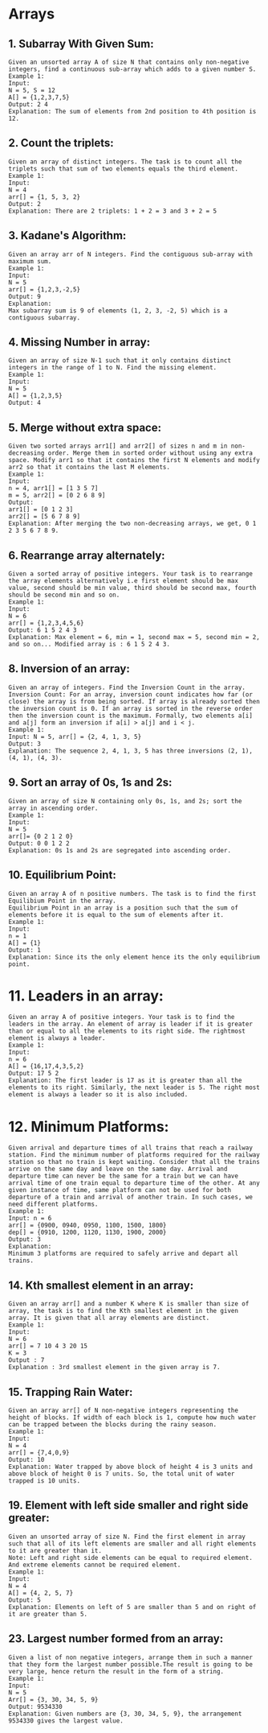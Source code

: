 # Arrays
## 1. Subarray With Given Sum: 
    Given an unsorted array A of size N that contains only non-negative integers, find a continuous sub-array which adds to a given number S.  
    Example 1:  
    Input:  
    N = 5, S = 12  
    A[] = {1,2,3,7,5}
    Output: 2 4  
    Explanation: The sum of elements from 2nd position to 4th position is 12.  

## 2. Count the triplets:
    Given an array of distinct integers. The task is to count all the triplets such that sum of two elements equals the third element.  
    Example 1:  
    Input:  
    N = 4  
    arr[] = {1, 5, 3, 2}  
    Output: 2  
    Explanation: There are 2 triplets: 1 + 2 = 3 and 3 + 2 = 5   

## 3. Kadane's Algorithm:
    Given an array arr of N integers. Find the contiguous sub-array with maximum sum.  
    Example 1:
    Input:
    N = 5
    arr[] = {1,2,3,-2,5}
    Output: 9
    Explanation:
    Max subarray sum is 9 of elements (1, 2, 3, -2, 5) which is a contiguous subarray.  

## 4. Missing Number in array:
    Given an array of size N-1 such that it only contains distinct integers in the range of 1 to N. Find the missing element.
    Example 1:
    Input:
    N = 5
    A[] = {1,2,3,5}
    Output: 4

## 5. Merge without extra space:
    Given two sorted arrays arr1[] and arr2[] of sizes n and m in non-decreasing order. Merge them in sorted order without using any extra space. Modify arr1 so that it contains the first N elements and modify arr2 so that it contains the last M elements.
    Example 1:
    Input: 
    n = 4, arr1[] = [1 3 5 7] 
    m = 5, arr2[] = [0 2 6 8 9]
    Output: 
    arr1[] = [0 1 2 3]
    arr2[] = [5 6 7 8 9]
    Explanation: After merging the two non-decreasing arrays, we get, 0 1 2 3 5 6 7 8 9.

## 6. Rearrange array alternately:
    Given a sorted array of positive integers. Your task is to rearrange  the array elements alternatively i.e first element should be max value, second should be min value, third should be second max, fourth should be second min and so on.
    Example 1:
    Input:
    N = 6
    arr[] = {1,2,3,4,5,6}
    Output: 6 1 5 2 4 3
    Explanation: Max element = 6, min = 1, second max = 5, second min = 2, and so on... Modified array is : 6 1 5 2 4 3.

## 8. Inversion of an array:
    Given an array of integers. Find the Inversion Count in the array. Inversion Count: For an array, inversion count indicates how far (or close) the array is from being sorted. If array is already sorted then the inversion count is 0. If an array is sorted in the reverse order then the inversion count is the maximum. Formally, two elements a[i] and a[j] form an inversion if a[i] > a[j] and i < j.  
    Example 1:
    Input: N = 5, arr[] = {2, 4, 1, 3, 5}
    Output: 3
    Explanation: The sequence 2, 4, 1, 3, 5 has three inversions (2, 1), (4, 1), (4, 3).  

## 9. Sort an array of 0s, 1s and 2s:
    Given an array of size N containing only 0s, 1s, and 2s; sort the array in ascending order.
    Example 1:
    Input: 
    N = 5
    arr[]= {0 2 1 2 0}
    Output: 0 0 1 2 2
    Explanation: 0s 1s and 2s are segregated into ascending order.

## 10. Equilibrium Point:
    Given an array A of n positive numbers. The task is to find the first Equilibium Point in the array. 
    Equilibrium Point in an array is a position such that the sum of elements before it is equal to the sum of elements after it.
    Example 1:
    Input:
    n = 1
    A[] = {1}
    Output: 1
    Explanation: Since its the only element hence its the only equilibrium point. 

# 11. Leaders in an array:
    Given an array A of positive integers. Your task is to find the leaders in the array. An element of array is leader if it is greater than or equal to all the elements to its right side. The rightmost element is always a leader. 
    Example 1:
    Input:
    n = 6
    A[] = {16,17,4,3,5,2}
    Output: 17 5 2
    Explanation: The first leader is 17 as it is greater than all the elements to its right. Similarly, the next leader is 5. The right most element is always a leader so it is also included.

# 12. Minimum Platforms:
    Given arrival and departure times of all trains that reach a railway station. Find the minimum number of platforms required for the railway station so that no train is kept waiting. Consider that all the trains arrive on the same day and leave on the same day. Arrival and departure time can never be the same for a train but we can have arrival time of one train equal to departure time of the other. At any given instance of time, same platform can not be used for both departure of a train and arrival of another train. In such cases, we need different platforms.
    Example 1:
    Input: n = 6 
    arr[] = {0900, 0940, 0950, 1100, 1500, 1800}
    dep[] = {0910, 1200, 1120, 1130, 1900, 2000}
    Output: 3
    Explanation: 
    Minimum 3 platforms are required to safely arrive and depart all trains.
## 14. Kth smallest element in an array:
    Given an array arr[] and a number K where K is smaller than size of array, the task is to find the Kth smallest element in the given array. It is given that all array elements are distinct.
    Example 1:
    Input:
    N = 6
    arr[] = 7 10 4 3 20 15
    K = 3
    Output : 7
    Explanation : 3rd smallest element in the given array is 7.

## 15. Trapping Rain Water:
    Given an array arr[] of N non-negative integers representing the height of blocks. If width of each block is 1, compute how much water can be trapped between the blocks during the rainy season. 
    Example 1:
    Input:
    N = 4
    arr[] = {7,4,0,9}
    Output: 10
    Explanation: Water trapped by above block of height 4 is 3 units and above block of height 0 is 7 units. So, the total unit of water trapped is 10 units.

## 19. Element with left side smaller and right side greater:
    Given an unsorted array of size N. Find the first element in array such that all of its left elements are smaller and all right elements to it are greater than it.
    Note: Left and right side elements can be equal to required element. And extreme elements cannot be required element.
    Example 1:
    Input:  
    N = 4
    A[] = {4, 2, 5, 7}
    Output: 5
    Explanation: Elements on left of 5 are smaller than 5 and on right of it are greater than 5.

## 23. Largest number formed from an array:
    Given a list of non negative integers, arrange them in such a manner that they form the largest number possible.The result is going to be very large, hence return the result in the form of a string.
    Example 1:
    Input: 
    N = 5
    Arr[] = {3, 30, 34, 5, 9}
    Output: 9534330
    Explanation: Given numbers are {3, 30, 34, 5, 9}, the arrangement 9534330 gives the largest value.